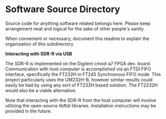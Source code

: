 # Software Source Directory

Source code for anything software related belongs here.
Please keep arrangement neat and logical for the sake of other people's sanity

When convenient or necessary, document this readme to explain the organization of this subdirectory

__Interacting with SDR-R via USB__

The SDR-R is implemented on the Digilent cmod-a7 FPGA dev. board. Communication with host computer
is accomplished via an FTDI FIFO interface, specifically the FT232H in FT245 Synchronous FIFO mode.
 This project particularly uses the UM232H-B, however similar results could easily be had by using 
 any sort of FT232H based solution. The FT2232H would also be a viable alternative.

 Note that interacting with the SDR-R from the host computer will involve utilizing the open-source 
 libftdi libraries. Installation instructions may be provided in the future.
